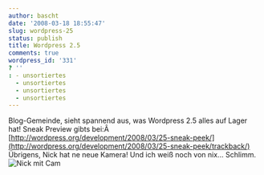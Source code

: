 ```yaml
---
author: bascht
date: '2008-03-18 18:55:47'
slug: wordpress-25
status: publish
title: Wordpress 2.5
comments: true
wordpress_id: '331'
? ''
: - unsortiertes
  - unsortiertes
  - unsortiertes
  - unsortiertes
---
```


Blog-Gemeinde, sieht spannend aus, was Wordpress 2.5 alles auf
Lager hat! Sneak Preview gibts bei:Â
[http://wordpress.org/development/2008/03/25-sneak-peek/](http://wordpress.org/development/2008/03/25-sneak-peek/trackback/)
Übrigens, Nick hat ne neue Kamera! Und ich weiß noch von nix...
Schlimm.
![Nick mit Cam](http://www.bascht.com/uploads/2008/03/nickcam.jpg)



